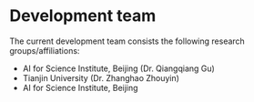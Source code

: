 
# Development team
The current development team consists the following research groups/affiliations:
- AI for Science Institute, Beijing (Dr. Qiangqiang Gu)
- Tianjin University (Dr. Zhanghao Zhouyin)
- AI for Science Institute, Beijing
